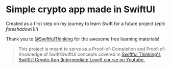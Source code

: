 # Simple crypto app made in SwiftUI
Created as a first step on my journey to learn Swift for a future project (*epic foreshadow!1!!*)

Thank you to [@SwiftfulThinking](https://github.com/swiftfulthinking) for the awesome free learning materials!

> This project is meant to serve as a Proof-of-Completion and Proof-of-Knowledge of Swift/SwiftUI concepts covered in [Swiftful Thinking's SwiftUI Crypto App (Intermediate Level) course on Youtube.](https://youtube.com/playlist?list=PLwvDm4Vfkdphbc3bgy_LpLRQ9DDfFGcFu) 
